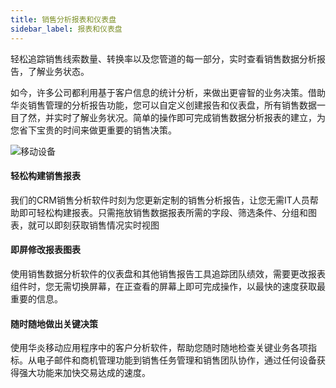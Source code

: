 ```yaml
---
title: 销售分析报表和仪表盘
sidebar_label: 报表和仪表盘
---
```


轻松追踪销售线索数量、转换率以及您管道的每一部分，实时查看销售数据分析报告，了解业务状态。

如今，许多公司都利用基于客户信息的统计分析，来做出更睿智的业务决策。借助华炎销售管理的分析报告功能，您可以自定义创建报告和仪表盘，所有销售数据一目了然，并实时了解业务状况。简单的操作即可完成销售数据分析报表的建立，为您省下宝贵的时间来做更重要的销售决策。

![移动设备](/static/assets/mac_ipad_report.png)

#### 轻松构建销售报表

我们的CRM销售分析软件时刻为您更新定制的销售分析报告，让您无需IT人员帮助即可轻松构建报表。只需拖放销售数据报表所需的字段、筛选条件、分组和图表，就可以即刻获取销售情况实时视图

#### 即屏修改报表图表

使用销售数据分析软件的仪表盘和其他销售报告工具追踪团队绩效，需要更改报表组件时，您无需切换屏幕，在正查看的屏幕上即可完成操作，以最快的速度获取最重要的信息。

#### 随时随地做出关键决策

使用华炎移动应用程序中的客户分析软件，帮助您随时随地检查关键业务各项指标。从电子邮件和商机管理功能到销售任务管理和销售团队协作，通过任何设备获得强大功能来加快交易达成的速度。
